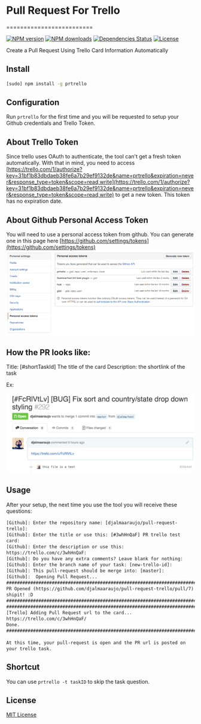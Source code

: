 # Pull Request For Trello
=========================

[![NPM version](http://img.shields.io/npm/v/prtrello.svg?style=flat)](http://npmjs.org/prtrello)
[![NPM downloads](http://img.shields.io/npm/dm/prtrello.svg?style=flat)](http://npmjs.org/prtrello)
[![Dependencies Status](https://david-dm.org/djalmaaraujo/pull-request-trello.png?style=flat)](https://david-dm.org/djalmaaraujo/prtrello)
[![License](http://img.shields.io/npm/l/prtrello.svg?style=flat)](http://npmjs.org/prtrello)

Create a Pull Request Using Trello Card Information Automatically

## Install
```bash
[sudo] npm install -g prtrello
```

## Configuration
Run  ```prtrello``` for the first time and you will be requested to setup your Github credentials and Trello Token.

## About Trello Token
Since trello uses OAuth to authenticate, the tool can't get a fresh token automatically. With that in mind, you need to access [https://trello.com/1/authorize?key=31bf1b83dbdaeb38fe6a7b29ef9132de&name=prtrello&expiration=never&response_type=token&scope=read,write](https://trello.com/1/authorize?key=31bf1b83dbdaeb38fe6a7b29ef9132de&name=prtrello&expiration=never&response_type=token&scope=read,write) to get a new token. This token has no expiration date.

## About Github Personal Access Token
You will need to use a personal access token from github. You can generate one in this page here [https://github.com/settings/tokens](https://github.com/settings/tokens)
![image](https://raw.githubusercontent.com/djalmaaraujo/pull-request-trello/master/screenshot-gh.png)

## How the PR looks like:
Title: [#shortTaskId] The title of the card
Description: the shortlink of the task

Ex:

![image](https://raw.githubusercontent.com/djalmaaraujo/pull-request-trello/master/screenshot.png)

## Usage
After your setup, the next time you use the tool you will receive these questions:
```
[Github]: Enter the repository name: [djalmaaraujo/pull-request-trello]:
[Github]: Enter the title or use this: [#3whHnQaF] PR trello test card:
[Github]: Enter the description or use this: https://trello.com/c/3whHnQaF:
[Github]: Do you have any extra comments? Leave blank for nothing:
[Github]: Enter the branch name of your task: [new-trello-id]:
[Github]: This pull-request should be merge into: [master]:
[Github]:  Opening Pull Request...
#############################################################################
PR Opened (https://github.com/djalmaaraujo/pull-request-trello/pull/7)  shipit! :D
#############################################################################
#############################################################################
[Trello] Adding Pull Request url to the card...
https://trello.com/c/3whHnQaF/
Done.
#############################################################################

At this time, your pull-request is open and the PR url is posted on your trello task.
```

## Shortcut
You can use ```prtrello -t taskID``` to skip the task question.

## License
[MIT License](http://djalmaaraujo.mit-license.org)
